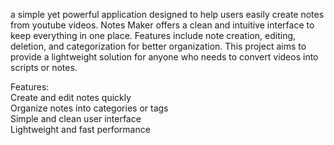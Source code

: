 a simple yet powerful application designed to help users easily create notes from youtube videos. Notes Maker offers a clean and intuitive interface to keep everything in one place. Features include note creation, editing, deletion, and categorization for better organization. This project aims to provide a  lightweight solution for anyone who needs to convert videos into scripts or notes.     
         
Features:            
Create and edit notes quickly           
Organize notes into categories or tags            
Simple and clean user interface             
Lightweight and fast performance          
         
     
        
   
 
